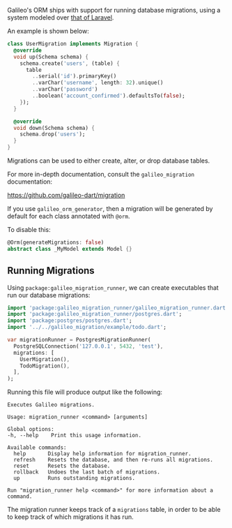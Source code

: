 Galileo's ORM ships with support for running database migrations, using a system
modeled over [that of Laravel](https://laravel.com/docs/5.7/migrations).

An example is shown below:

```dart
class UserMigration implements Migration {
  @override
  void up(Schema schema) {
    schema.create('users', (table) {
      table
        ..serial('id').primaryKey()
        ..varChar('username', length: 32).unique()
        ..varChar('password')
        ..boolean('account_confirmed').defaultsTo(false);
    });
  }

  @override
  void down(Schema schema) {
    schema.drop('users');
  }
}
```

Migrations can be used to either create, alter, or drop database tables.

For more in-depth documentation, consult the `galileo_migration` documentation:

https://github.com/galileo-dart/migration

If you use `galileo_orm_generator`, then a migration will be generated by default for each class
annotated with `@orm`.

To disable this:

```dart
@Orm(generateMigrations: false)
abstract class _MyModel extends Model {}
```

## Running Migrations
Using `package:galileo_migration_runner`, we can create executables that run our database migrations:

```dart
import 'package:galileo_migration_runner/galileo_migration_runner.dart';
import 'package:galileo_migration_runner/postgres.dart';
import 'package:postgres/postgres.dart';
import '../../galileo_migration/example/todo.dart';

var migrationRunner = PostgresMigrationRunner(
  PostgreSQLConnection('127.0.0.1', 5432, 'test'),
  migrations: [
    UserMigration(),
    TodoMigration(),
  ],
);
```

Running this file will produce output like the following:

```
Executes Galileo migrations.

Usage: migration_runner <command> [arguments]

Global options:
-h, --help    Print this usage information.

Available commands:
  help       Display help information for migration_runner.
  refresh    Resets the database, and then re-runs all migrations.
  reset      Resets the database.
  rollback   Undoes the last batch of migrations.
  up         Runs outstanding migrations.

Run "migration_runner help <command>" for more information about a command.
```

The migration runner keeps track of a `migrations` table, in order to be able
to keep track of which migrations it has run.
